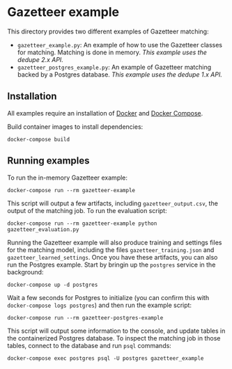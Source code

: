 # Gazetteer example

This directory provides two different examples of Gazetteer matching:

- `gazetteer_example.py`: An example of how to use the Gazetteer classes for matching.
  Matching is done in memory. *This example uses the dedupe 2.x API.*
- `gazetteer_postgres_example.py`: An example of Gazetteer matching backed by a Postgres database.
  *This example uses the dedupe 1.x API.*

## Installation

All examples require an installation of [Docker](https://docs.docker.com/get-docker/)
and [Docker Compose](https://docs.docker.com/compose/install/).

Build container images to install dependencies:

```
docker-compose build
```

## Running examples

To run the in-memory Gazetteer example:

```
docker-compose run --rm gazetteer-example
```

This script will output a few artifacts, including `gazetteer_output.csv`, the
output of the matching job. To run the evaluation script:

```
docker-compose run --rm gazetteer-example python gazetteer_evaluation.py
```

Running the Gazetteer example will also produce training and settings files for
the matching model, including the files `gazetteer_training.json` and
`gazetteer_learned_settings`. Once you have these artifacts, you can also run the Postgres
example. Start by bringin up the `postgres` service in the background:

```
docker-compose up -d postgres
```

Wait a few seconds for Postgres to initialize (you can confirm this with `docker-compose logs postgres`)
and then run the example script:

```
docker-compose run --rm gazetteer-postgres-example
```

This script will output some information to the console, and update tables in the
containerized Postgres database. To inspect the matching job in those tables,
connect to the database and run `psql` commands:

```
docker-compose exec postgres psql -U postgres gazetteer_example
```


